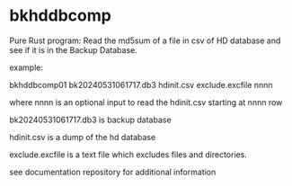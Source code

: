 # bkhddbcomp
Pure Rust program: Read the md5sum of a file in csv of HD database and see if it is in the Backup Database.

example:

bkhddbcomp01 bk20240531061717.db3 hdinit.csv exclude.excfile nnnn

   where nnnn is an optional input to read the hdinit.csv starting at nnnn row

bk20240531061717.db3 is backup database 

hdinit.csv is a dump of the hd database

exclude.excfile is a text file which excludes files and directories.

see documentation repository for additional information
